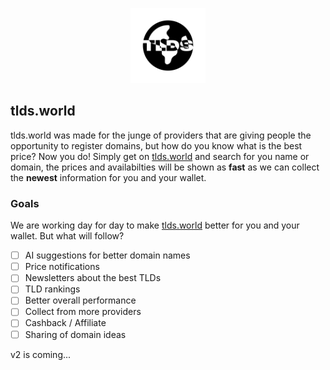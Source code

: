<p align="center"><img src="https://raw.githubusercontent.com/toohard2explain/tlds.world/main/public/logo.png" height=120></p>

## tlds.world

tlds.world was made for the junge of providers that are giving people the opportunity to register domains, but how do you know what is the best price? Now you do! Simply get on [tlds.world](https://tlds.world) and search for you name or domain, the prices and availabilties will be shown as **fast** as we can collect the **newest** information for you and your wallet.

### Goals

We are working day for day to make [tlds.world](https://tlds.world) better for you and your wallet. But what will follow?

- [ ] AI suggestions for better domain names
- [ ] Price notifications
- [ ] Newsletters about the best TLDs
- [ ] TLD rankings
- [ ] Better overall performance
- [ ] Collect from more providers
- [ ] Cashback / Affiliate
- [ ] Sharing of domain ideas

v2 is coming...
